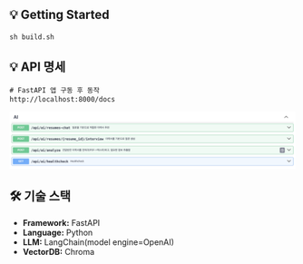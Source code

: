 ## 💡 Getting Started

```
sh build.sh
```

## 💡 API 명세

```
# FastAPI 앱 구동 후 동작
http://localhost:8000/docs
```

![ai-api명세](./img/ai-swagger.png)

## 🛠 기술 스택

- **Framework:** FastAPI
- **Language:** Python
- **LLM:** LangChain(model engine=OpenAI)
- **VectorDB:** Chroma
